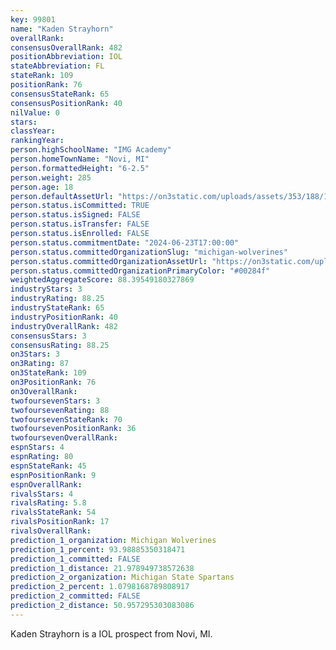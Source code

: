 ```yaml
---
key: 99801
name: "Kaden Strayhorn"
overallRank: 
consensusOverallRank: 482
positionAbbreviation: IOL
stateAbbreviation: FL
stateRank: 109
positionRank: 76
consensusStateRank: 65
consensusPositionRank: 40
nilValue: 0
stars: 
classYear: 
rankingYear: 
person.highSchoolName: "IMG Academy"
person.homeTownName: "Novi, MI"
person.formattedHeight: "6-2.5"
person.weight: 285
person.age: 18
person.defaultAssetUrl: "https://on3static.com/uploads/assets/353/188/188353.jpg"
person.status.isCommitted: TRUE
person.status.isSigned: FALSE
person.status.isTransfer: FALSE
person.status.isEnrolled: FALSE
person.status.commitmentDate: "2024-06-23T17:00:00"
person.status.committedOrganizationSlug: "michigan-wolverines"
person.status.committedOrganizationAssetUrl: "https://on3static.com/uploads/assets/39/150/150039.svg"
person.status.committedOrganizationPrimaryColor: "#00284f"
weightedAggregateScore: 88.39549180327869
industryStars: 3
industryRating: 88.25
industryStateRank: 65
industryPositionRank: 40
industryOverallRank: 482
consensusStars: 3
consensusRating: 88.25
on3Stars: 3
on3Rating: 87
on3StateRank: 109
on3PositionRank: 76
on3OverallRank: 
twofoursevenStars: 3
twofoursevenRating: 88
twofoursevenStateRank: 70
twofoursevenPositionRank: 36
twofoursevenOverallRank: 
espnStars: 4
espnRating: 80
espnStateRank: 45
espnPositionRank: 9
espnOverallRank: 
rivalsStars: 4
rivalsRating: 5.8
rivalsStateRank: 54
rivalsPositionRank: 17
rivalsOverallRank: 
prediction_1_organization: Michigan Wolverines
prediction_1_percent: 93.98885350318471
prediction_1_committed: FALSE
prediction_1_distance: 21.978949738572638
prediction_2_organization: Michigan State Spartans
prediction_2_percent: 1.0798168789808917
prediction_2_committed: FALSE
prediction_2_distance: 50.957295303083086
---
```

Kaden Strayhorn is a IOL prospect from Novi, MI.